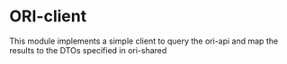 # ORI-client

This module implements a simple client to query the ori-api and map the results to the DTOs specified in ori-shared 